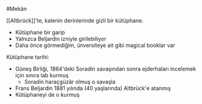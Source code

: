 #Mekân

[[Altbrück]]'te, kalenin derinlerinde gizli bir kütüphane.

- Kütüphane bir garip
- Yalnızca Beljardin izniyle girilebiliyor
- Daha önce görmediğim, ünversiteye ait gibi magical booklar var

Kütüphane tarihi:
- Güneş Birliği, 1864'deki Soradin savaşından sonra ejderhaları incelemek için sınıra lab kurmuş
	- Soradin haraçgüzâr olmuş o savaşla
- Frans Beljardin 1881 yılında (40 yaşlarında) Altbrück'e atanmış
- Kütüphaneyi de o kurmuş